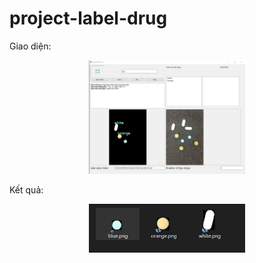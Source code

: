 # project-label-drug

Giao diện: 

<p align="center"> <img src="im/giaodien.png" width="250"> </p>

Kết quả:

<p align="center"> <img src="im/drugs are labeled.png" width="250"> </p>

